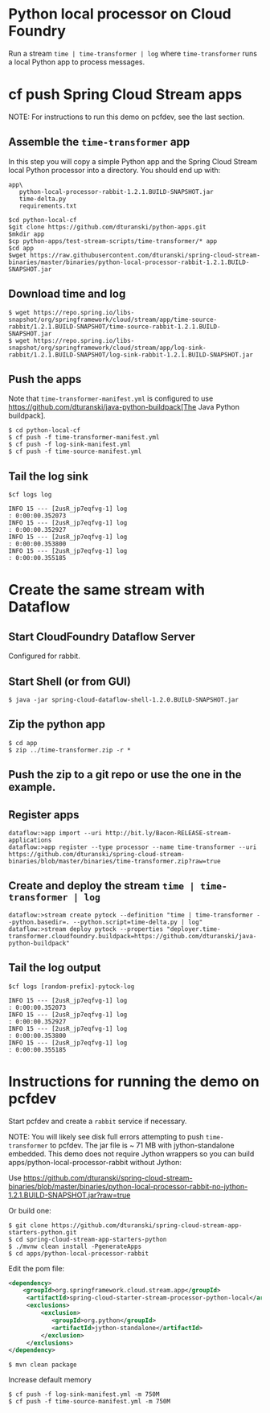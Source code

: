 # Python local processor on Cloud Foundry 

Run a stream `time | time-transformer | log`  where `time-transformer` runs a local Python app to process messages.


# cf push Spring Cloud Stream apps 

NOTE: For instructions to run this demo on pcfdev, see the last section.

## Assemble the `time-transformer` app

In this step you will copy a simple Python app and the Spring Cloud Stream local Python processor into a directory. You should end up with:

```
app\
   python-local-processor-rabbit-1.2.1.BUILD-SNAPSHOT.jar
   time-delta.py
   requirements.txt
``` 

```
$cd python-local-cf
$git clone https://github.com/dturanski/python-apps.git
$mkdir app
$cp python-apps/test-stream-scripts/time-transformer/* app
$cd app
$wget https://raw.githubusercontent.com/dturanski/spring-cloud-stream-binaries/master/binaries/python-local-processor-rabbit-1.2.1.BUILD-SNAPSHOT.jar
```
## Download time and log

```
$ wget https://repo.spring.io/libs-snapshot/org/springframework/cloud/stream/app/time-source-rabbit/1.2.1.BUILD-SNAPSHOT/time-source-rabbit-1.2.1.BUILD-SNAPSHOT.jar
$ wget https://repo.spring.io/libs-snapshot/org/springframework/cloud/stream/app/log-sink-rabbit/1.2.1.BUILD-SNAPSHOT/log-sink-rabbit-1.2.1.BUILD-SNAPSHOT.jar
```

## Push the apps

Note that `time-transformer-manifest.yml` is configured to use https://github.com/dturanski/java-python-buildpack[The Java Python buildpack].

```
$ cd python-local-cf
$ cf push -f time-transformer-manifest.yml
$ cf push -f log-sink-manifest.yml
$ cf push -f time-source-manifest.yml
```

## Tail the log sink

```
$cf logs log

INFO 15 --- [2usR_jp7eqfvg-1] log                                      : 0:00:00.352073
INFO 15 --- [2usR_jp7eqfvg-1] log                                      : 0:00:00.352927
INFO 15 --- [2usR_jp7eqfvg-1] log                                      : 0:00:00.353800
INFO 15 --- [2usR_jp7eqfvg-1] log                                      : 0:00:00.355185
```

# Create the same stream with Dataflow

## Start CloudFoundry Dataflow Server

Configured for rabbit.


## Start Shell (or from GUI)
```
$ java -jar spring-cloud-dataflow-shell-1.2.0.BUILD-SNAPSHOT.jar

```

## Zip the python app

```
$ cd app
$ zip ../time-transformer.zip -r *

```

## Push the zip to a git repo or use the one in the example.


## Register apps

```
dataflow:>app import --uri http://bit.ly/Bacon-RELEASE-stream-applications
dataflow:>app register --type processor --name time-transformer --uri https://github.com/dturanski/spring-cloud-stream-binaries/blob/master/binaries/time-transformer.zip?raw=true
```

## Create and deploy the stream `time | time-transformer | log`
```
dataflow:>stream create pytock --definition "time | time-transformer --python.basedir=. --python.script=time-delta.py | log"
dataflow:>stream deploy pytock --properties "deployer.time-transformer.cloudfoundry.buildpack=https://github.com/dturanski/java-python-buildpack"
```

## Tail the log output

```
$cf logs [random-prefix]-pytock-log

INFO 15 --- [2usR_jp7eqfvg-1] log                                      : 0:00:00.352073
INFO 15 --- [2usR_jp7eqfvg-1] log                                      : 0:00:00.352927
INFO 15 --- [2usR_jp7eqfvg-1] log                                      : 0:00:00.353800
INFO 15 --- [2usR_jp7eqfvg-1] log                                      : 0:00:00.355185
```



# Instructions for running the demo on pcfdev

Start pcfdev and create a `rabbit` service if necessary.

NOTE: You will likely see disk full errors attempting to push `time-transformer` to pcfdev. The jar file is ~ 71 MB with jython-standalone embedded. This demo does not require Jython wrappers so you can build apps/python-local-processor-rabbit without Jython:

Use https://github.com/dturanski/spring-cloud-stream-binaries/blob/master/binaries/python-local-processor-rabbit-no-jython-1.2.1.BUILD-SNAPSHOT.jar?raw=true 

Or build one:

```
$ git clone https://github.com/dturanski/spring-cloud-stream-app-starters-python.git
$ cd spring-cloud-stream-app-starters-python
$ ./mvnw clean install -PgenerateApps
$ cd apps/python-local-processor-rabbit
```

Edit the pom file:

```xml
<dependency>
    <groupId>org.springframework.cloud.stream.app</groupId>
     <artifactId>spring-cloud-starter-stream-processor-python-local</artifactId>
     <exclusions>
         <exclusion>
            <groupId>org.python</groupId>
            <artifactId>jython-standalone</artifactId>
         </exclusion>
     </exclusions> 
</dependency>

```

```
$ mvn clean package
```

Increase default memory

```
$ cf push -f log-sink-manifest.yml -m 750M
$ cf push -f time-source-manifest.yml -m 750M
```


